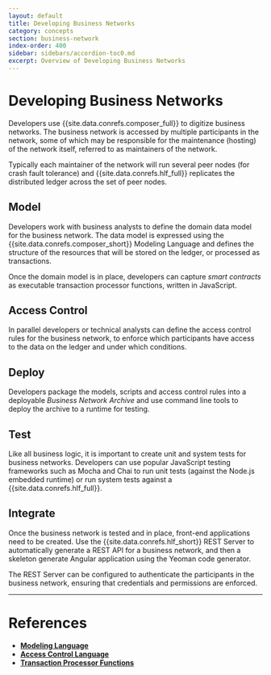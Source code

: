 ```yaml
---
layout: default
title: Developing Business Networks
category: concepts
section: business-network
index-order: 400
sidebar: sidebars/accordion-toc0.md
excerpt: Overview of Developing Business Networks
---
```


# Developing Business Networks

Developers use {{site.data.conrefs.composer_full}} to digitize business networks. The business network is accessed by multiple participants in the network, some of which may be responsible for the maintenance (hosting) of the network itself, referred to as maintainers of the network.

Typically each maintainer of the network will run several peer nodes (for crash fault tolerance) and {{site.data.conrefs.hlf_full}} replicates the distributed ledger across the set of peer nodes.

## Model

Developers work with business analysts to define the domain data model for the business network. The data model is expressed using the {{site.data.conrefs.composer_short}} Modeling Language and defines the structure of the resources that will be stored on the ledger, or processed as transactions.

Once the domain model is in place, developers can capture _smart contracts_ as executable transaction processor functions, written in JavaScript.

## Access Control

In parallel developers or technical analysts can define the access control rules for the business network, to enforce which participants have access to the data on the ledger and under which conditions.

## Deploy

Developers package the models, scripts and access control rules into a deployable _Business Network Archive_ and use command line tools to deploy the archive to a runtime for testing.

## Test

Like all business logic, it is important to create unit and system tests for business networks. Developers can use popular JavaScript testing frameworks such as Mocha and Chai to run unit tests (against the Node.js embedded runtime) or run system tests against a {{site.data.conrefs.hlf_full}}.

## Integrate

Once the business network is tested and in place, front-end applications need to be created. Use the {{site.data.conrefs.hlf_short}} REST Server to automatically generate a REST API for a business network, and then a skeleton generate Angular application using the Yeoman code generator.

The REST Server can be configured to authenticate the participants in the business network, ensuring that credentials and permissions are enforced.

---

# References

* [**Modeling Language**](../reference/cto_language.html)
* [**Access Control Language**](../reference/acl_language.html)
* [**Transaction Processor Functions**](../reference/js_scripts.html)
